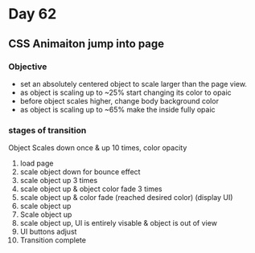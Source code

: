 # Day 62

## CSS Animaiton jump into page

### Objective

- set an absolutely centered object to scale larger than the page view.
- as object is scaling up to ~25% start changing its color to opaic 
- before object scales higher, change body background color
- as object is scaling up to ~65% make the inside fully opaic

### stages of transition

Object Scales down once & up 10 times, color opacity 
1. load page
2. scale object down for bounce effect
3. scale object up 3 times
4. scale object up & object color fade 3 times
5. scale object up & color fade (reached desired color) (display UI)
6. scale object up
7. Scale object up
8. scale object up, UI is entirely visable & object is out of view
9. UI buttons adjust 
10. Transition complete
